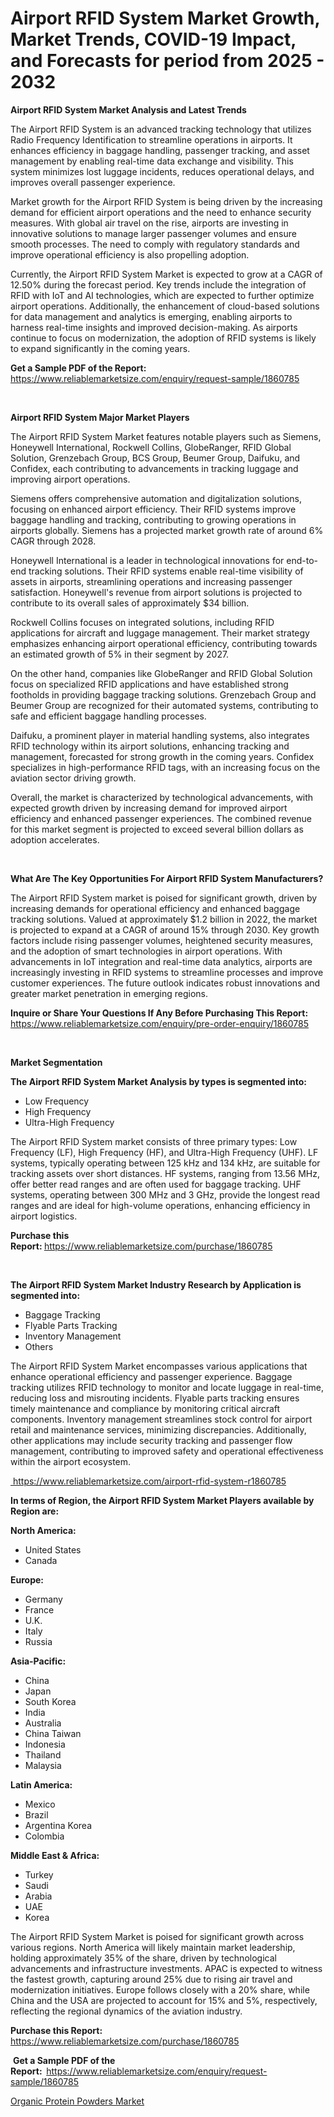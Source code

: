 <p><h1>Airport RFID System Market Growth, Market Trends, COVID-19 Impact, and Forecasts for period from 2025 - 2032</h1></p><p><strong>Airport RFID System Market Analysis and Latest Trends</strong></p>
<p><p>The Airport RFID System is an advanced tracking technology that utilizes Radio Frequency Identification to streamline operations in airports. It enhances efficiency in baggage handling, passenger tracking, and asset management by enabling real-time data exchange and visibility. This system minimizes lost luggage incidents, reduces operational delays, and improves overall passenger experience.</p><p>Market growth for the Airport RFID System is being driven by the increasing demand for efficient airport operations and the need to enhance security measures. With global air travel on the rise, airports are investing in innovative solutions to manage larger passenger volumes and ensure smooth processes. The need to comply with regulatory standards and improve operational efficiency is also propelling adoption.</p><p>Currently, the Airport RFID System Market is expected to grow at a CAGR of 12.50% during the forecast period. Key trends include the integration of RFID with IoT and AI technologies, which are expected to further optimize airport operations. Additionally, the enhancement of cloud-based solutions for data management and analytics is emerging, enabling airports to harness real-time insights and improved decision-making. As airports continue to focus on modernization, the adoption of RFID systems is likely to expand significantly in the coming years.</p></p>
<p><strong>Get a Sample PDF of the Report:&nbsp;</strong> <a href="https://www.reliablemarketsize.com/enquiry/request-sample/1860785?utm_campaign=3069&utm_medium=2&utm_source=Github&utm_content=ia&utm_term=05032025&utm_id=airport-rfid-system">https://www.reliablemarketsize.com/enquiry/request-sample/1860785</a></p>
<p>&nbsp;</p>
<p><strong>Airport RFID System Major Market Players</strong></p>
<p><p>The Airport RFID System Market features notable players such as Siemens, Honeywell International, Rockwell Collins, GlobeRanger, RFID Global Solution, Grenzebach Group, BCS Group, Beumer Group, Daifuku, and Confidex, each contributing to advancements in tracking luggage and improving airport operations.</p><p>Siemens offers comprehensive automation and digitalization solutions, focusing on enhanced airport efficiency. Their RFID systems improve baggage handling and tracking, contributing to growing operations in airports globally. Siemens has a projected market growth rate of around 6% CAGR through 2028.</p><p>Honeywell International is a leader in technological innovations for end-to-end tracking solutions. Their RFID systems enable real-time visibility of assets in airports, streamlining operations and increasing passenger satisfaction. Honeywell's revenue from airport solutions is projected to contribute to its overall sales of approximately $34 billion.</p><p>Rockwell Collins focuses on integrated solutions, including RFID applications for aircraft and luggage management. Their market strategy emphasizes enhancing airport operational efficiency, contributing towards an estimated growth of 5% in their segment by 2027.</p><p>On the other hand, companies like GlobeRanger and RFID Global Solution focus on specialized RFID applications and have established strong footholds in providing baggage tracking solutions. Grenzebach Group and Beumer Group are recognized for their automated systems, contributing to safe and efficient baggage handling processes.</p><p>Daifuku, a prominent player in material handling systems, also integrates RFID technology within its airport solutions, enhancing tracking and management, forecasted for strong growth in the coming years. Confidex specializes in high-performance RFID tags, with an increasing focus on the aviation sector driving growth.</p><p>Overall, the market is characterized by technological advancements, with expected growth driven by increasing demand for improved airport efficiency and enhanced passenger experiences. The combined revenue for this market segment is projected to exceed several billion dollars as adoption accelerates.</p></p>
<p>&nbsp;</p>
<p><strong>What Are The Key Opportunities For Airport RFID System Manufacturers?</strong></p>
<p><p>The Airport RFID System market is poised for significant growth, driven by increasing demands for operational efficiency and enhanced baggage tracking solutions. Valued at approximately $1.2 billion in 2022, the market is projected to expand at a CAGR of around 15% through 2030. Key growth factors include rising passenger volumes, heightened security measures, and the adoption of smart technologies in airport operations. With advancements in IoT integration and real-time data analytics, airports are increasingly investing in RFID systems to streamline processes and improve customer experiences. The future outlook indicates robust innovations and greater market penetration in emerging regions.</p></p>
<p><strong>Inquire or Share Your Questions If Any Before Purchasing This Report:</strong> <a href="https://www.reliablemarketsize.com/enquiry/pre-order-enquiry/1860785?utm_campaign=3069&utm_medium=2&utm_source=Github&utm_content=ia&utm_term=05032025&utm_id=airport-rfid-system">https://www.reliablemarketsize.com/enquiry/pre-order-enquiry/1860785</a></p>
<p>&nbsp;</p>
<p><strong>Market Segmentation</strong></p>
<p><strong>The Airport RFID System Market Analysis by types is segmented into:</strong></p>
<p><ul><li>Low Frequency</li><li>High Frequency</li><li>Ultra-High Frequency</li></ul></p>
<p><p>The Airport RFID System market consists of three primary types: Low Frequency (LF), High Frequency (HF), and Ultra-High Frequency (UHF). LF systems, typically operating between 125 kHz and 134 kHz, are suitable for tracking assets over short distances. HF systems, ranging from 13.56 MHz, offer better read ranges and are often used for baggage tracking. UHF systems, operating between 300 MHz and 3 GHz, provide the longest read ranges and are ideal for high-volume operations, enhancing efficiency in airport logistics.</p></p>
<p><strong>Purchase this Report:&nbsp;</strong><a href="https://www.reliablemarketsize.com/purchase/1860785?utm_campaign=3069&utm_medium=2&utm_source=Github&utm_content=ia&utm_term=05032025&utm_id=airport-rfid-system">https://www.reliablemarketsize.com/purchase/1860785</a></p>
<p>&nbsp;</p>
<p><strong>The Airport RFID System Market Industry Research by Application is segmented into:</strong></p>
<p><ul><li>Baggage Tracking</li><li>Flyable Parts Tracking</li><li>Inventory Management</li><li>Others</li></ul></p>
<p><p>The Airport RFID System Market encompasses various applications that enhance operational efficiency and passenger experience. Baggage tracking utilizes RFID technology to monitor and locate luggage in real-time, reducing loss and misrouting incidents. Flyable parts tracking ensures timely maintenance and compliance by monitoring critical aircraft components. Inventory management streamlines stock control for airport retail and maintenance services, minimizing discrepancies. Additionally, other applications may include security tracking and passenger flow management, contributing to improved safety and operational effectiveness within the airport ecosystem.</p></p>
<p><a href="https://www.reliablemarketsize.com/airport-rfid-system-r1860785?utm_campaign=3069&utm_medium=2&utm_source=Github&utm_content=ia&utm_term=05032025&utm_id=airport-rfid-system">&nbsp;https://www.reliablemarketsize.com/airport-rfid-system-r1860785</a></p>
<p><strong>In terms of Region, the Airport RFID System Market Players available by Region are:</strong></p>
<p>
    <p> <strong> North America: </strong>
        <ul>
            <li>United States</li>
            <li>Canada</li>
        </ul>
        </p> 
    <p> <strong> Europe: </strong>
        <ul>
            <li>Germany</li>
            <li>France</li>
            <li>U.K.</li>
            <li>Italy</li>
            <li>Russia</li>
        </ul>
        </p> 
    <p> <strong> Asia-Pacific: </strong>
        <ul>
            <li>China</li>
            <li>Japan</li>
            <li>South Korea</li>
            <li>India</li>
            <li>Australia</li>
            <li>China Taiwan</li>
            <li>Indonesia</li>
            <li>Thailand</li>
            <li>Malaysia</li>
        </ul>
        </p> 
    <p> <strong> Latin America: </strong>
        <ul>
            <li>Mexico</li>
            <li>Brazil</li>
            <li>Argentina Korea</li>
            <li>Colombia</li>
        </ul>
        </p> 
    <p> <strong> Middle East & Africa: </strong>
        <ul>
            <li>Turkey</li>
            <li>Saudi</li>
            <li>Arabia</li>
            <li>UAE</li>
            <li>Korea</li>
        </ul>
    </p>
    </p>
<p><p>The Airport RFID System Market is poised for significant growth across various regions. North America will likely maintain market leadership, holding approximately 35% of the share, driven by technological advancements and infrastructure investments. APAC is expected to witness the fastest growth, capturing around 25% due to rising air travel and modernization initiatives. Europe follows closely with a 20% share, while China and the USA are projected to account for 15% and 5%, respectively, reflecting the regional dynamics of the aviation industry.</p></p>
<p><strong>Purchase this Report: </strong><a href="https://www.reliablemarketsize.com/purchase/1860785?utm_campaign=3069&utm_medium=2&utm_source=Github&utm_content=ia&utm_term=05032025&utm_id=airport-rfid-system">https://www.reliablemarketsize.com/purchase/1860785</a></p>
<p>&nbsp;<strong>Get a Sample PDF of the Report:&nbsp;&nbsp;</strong><a href="https://www.reliablemarketsize.com/enquiry/request-sample/1860785?utm_campaign=3069&utm_medium=2&utm_source=Github&utm_content=ia&utm_term=05032025&utm_id=airport-rfid-system">https://www.reliablemarketsize.com/enquiry/request-sample/1860785</a></p>
<p><strong></strong></p>
<p><p><a href="https://github.com/momossidram/Market-Research-Report-List-1/blob/main/organic-protein-powders-market.md?utm_campaign=3069&utm_medium=2&utm_source=Github&utm_content=ia&utm_term=05032025&utm_id=airport-rfid-system">Organic Protein Powders Market</a></p></p>